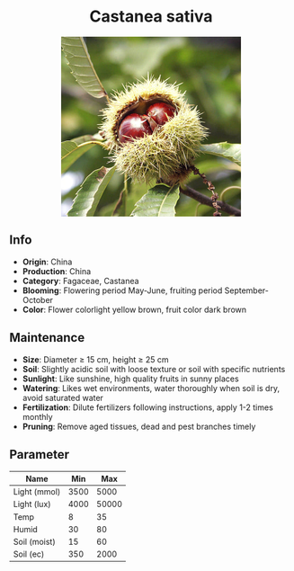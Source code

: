 <h1 align='center'>Castanea sativa</h1>
<p align="center">
    <img 
        align='center'
        width='320'
        src="../images/castanea sativa.png" 
        alt='Castanea sativa' />
</p>

## Info

 - **Origin**: China
 - **Production**: China
 - **Category**: Fagaceae, Castanea
 - **Blooming**: Flowering period May-June, fruiting period September-October
 - **Color**: Flower colorlight yellow brown, fruit color dark brown

## Maintenance

 - **Size**: Diameter ≥ 15 cm, height ≥ 25 cm
 - **Soil**: Slightly acidic soil with loose texture or soil with specific nutrients
 - **Sunlight**: Like sunshine, high quality fruits in sunny places
 - **Watering**: Likes wet environments, water thoroughly when soil is dry, avoid saturated water
 - **Fertilization**: Dilute fertilizers following instructions, apply 1-2 times monthly
 - **Pruning**: Remove aged tissues, dead and pest branches timely

## Parameter

| Name         | Min  | Max   |
|--------------|------|-------|
| Light (mmol) | 3500 | 5000  |
| Light (lux)  | 4000 | 50000 |
| Temp         | 8    | 35    |
| Humid        | 30   | 80    |
| Soil (moist) | 15   | 60    |
| Soil (ec)    | 350  | 2000  |